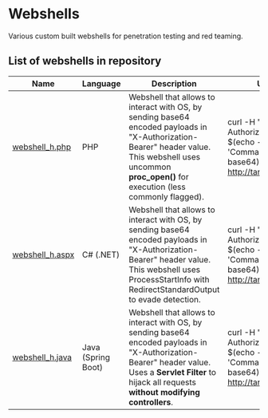 # Webshells

Various custom built webshells for penetration testing and red teaming.



## List of webshells in repository

| Name                                                                                                                     | Language           | Description                                                                                                                                                                                               | Usage                                                                                        |
| ------------------------------------------------------------------------------------------------------------------------ | ------------------ | --------------------------------------------------------------------------------------------------------------------------------------------------------------------------------------------------------- | -------------------------------------------------------------------------------------------- |
| [webshell_h.php](https://github.com/OffensiveBlueprint/Webshells/blob/main/php/webshell_h.php "webshell_h.php")      | PHP                | Webshell that allows to interact with OS, by sending base64 encoded payloads in "X-Authorization-Bearer" header value. This webshell uses uncommon **proc_open()** for execution (less commonly flagged).    | curl -H "X-Authorization-Bearer: $(echo -n 'Command' \| base64)" http://target.com/shell     |
| [webshell_h.aspx](https://github.com/OffensiveBlueprint/Webshells/blob/main/aspx/webshell_h.aspx "webshell_h.aspx") | C# (.NET)          | Webshell that allows to interact with OS, by sending base64 encoded payloads in "X-Authorization-Bearer" header value. This webshell uses ProcessStartInfo with RedirectStandardOutput to evade detection.                       | curl -H "X-Authorization-Bearer: $(echo -n 'Command' \| base64)" http://target.com/shell<br> |
| [webshell_h.java](https://github.com/OffensiveBlueprint/Webshells/blob/main/java/webshell_h.java "webshell_h.java")      | Java (Spring Boot) | Webshell that allows to interact with OS, by sending base64 encoded payloads in "X-Authorization-Bearer" header value. Uses a **Servlet Filter** to hijack all requests **without modifying controllers**. | curl -H "X-Authorization-Bearer: $(echo -n 'Command' \| base64)" http://target.com/shell     |
